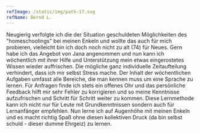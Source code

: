 ```yaml
---
refImage: /static/img/path-17.svg
refName: Bernd L.
---
```

Neugierig verfolgte ich die der Situation geschuldeten Möglichkeiten des &quot;homeschoolings&quot; bei
meinen Enkeln und wollte das auch für mich probieren, vielleicht bin ich doch noch nicht zu alt (74)
für Neues.
Gern habe ich das Angebot von Jana angenommen und nun kann ich wöchentlich mit ihrer Hilfe
und Unterstützung mein etwas eingerostetes Wissen wieder auffrischen. Die mögliche ganz
individuelle Zeitaufteilung verhindert, dass ich mir selbst Stress mache. Der Inhalt der
wöchentlichen Aufgaben umfasst alle Bereiche, die man kennen muss um eine Sprache zu lernen.
Für Anfragen finde ich stets ein offenes Ohr und das persönliche Feedback hilft mir sehr Fehler zu
korrigieren und so meine Kenntnisse aufzufrischen und Schritt für Schritt weiter zu kommen.
Diese Lernmethode kann ich nicht nur für Leute mit Grundkenntnissen sondern auch für
Lernanfänger empfehlen.
Nun lerne ich auf Augenhöhe mit meinen Enkeln und es macht richtig Spaß ohne diesen kollektiven
Druck (da bin selbst schuld - dieser dumme Ehrgeiz) zu lernen.